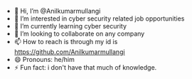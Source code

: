 - 👋 Hi, I’m @Anilkumarmullangi
- 👀 I’m interested in cyber security related job opportunities
- 🌱 I’m currently learning cyber security
- 💞️ I’m looking to collaborate on any company
- 📫 How to reach is through my id is https://github.com/Anilkumarmullangi
- 😄 Pronouns: he/him
- ⚡ Fun fact: i don't have that much of knowledge.

<!---
Anilkumarmullangi/Anilkumarmullangi is a ✨ special ✨ repository because its `README.md` (this file) appears on your GitHub profile.
You can click the Preview link to take a look at your changes.
--->
